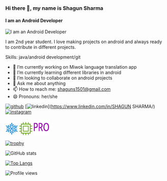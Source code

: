 
### Hi there 👋, my name is Shagun Sharma
#### I am an Android Developer
![I am an Android Developer](https://arturssmirnovs.github.io/github-profile-readme-generator/images/banner.png)

I am 2nd year student. I love making projects on android and always ready to contribute in different projects.

Skills: java/android development/git

- 🔭 I’m currently working on Miwok language translation app 
- 🌱 I’m currently learning different libraries in android 
- 👯 I’m looking to collaborate on android projects 
- 💬 Ask me about anything 
- 📫 How to reach me: shaguns1501@gmail.com 
- 😄 Pronouns: her/she 


[<img src='https://cdn.jsdelivr.net/npm/simple-icons@3.0.1/icons/github.svg' alt='github' height='40'>](https://github.com/Shagun15)  [<img src='https://cdn.jsdelivr.net/npm/simple-icons@3.0.1/icons/linkedin.svg' alt='linkedin' height='40'>](https://www.linkedin.com/in/SHAGUN SHARMA/)  [<img src='https://cdn.jsdelivr.net/npm/simple-icons@3.0.1/icons/instagram.svg' alt='instagram' height='40'>](https://www.instagram.com/x.shagun.x/)  

<a href='https://archiveprogram.github.com/'><img src='https://raw.githubusercontent.com/acervenky/animated-github-badges/master/assets/acbadge.gif' width='40' height='40'></a> <a href='https://docs.github.com/en/developers'><img src='https://raw.githubusercontent.com/acervenky/animated-github-badges/master/assets/devbadge.gif' width='40' height='40'></a> <a href='https://github.com/pricing'><img src='https://raw.githubusercontent.com/acervenky/animated-github-badges/master/assets/pro.gif' width='50' height='50'></a>

[![trophy](https://github-profile-trophy.vercel.app/?username=Shagun15)](https://github.com/ryo-ma/github-profile-trophy)

![GitHub stats](https://github-readme-stats.vercel.app/api?username=Shagun15&show_icons=true)  

[![Top Langs](https://github-readme-stats.vercel.app/api/top-langs/?username=Shagun15)](https://github.com/anuraghazra/github-readme-stats)

![Profile views](https://gpvc.arturio.dev/Shagun15)  
